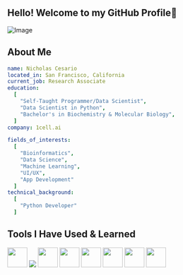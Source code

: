 ## Hello! Welcome to my GitHub Profile👋

![Image](https://github.com/user-attachments/assets/8c0912bc-655a-4686-aecf-a62333a98440)
</p>

## About Me
```yaml
name: Nicholas Cesario
located_in: San Francisco, California
current_job: Research Associate
education:
  [
    "Self-Taught Programmer/Data Scientist",
    "Data Scientist in Python",
    "Bachelor's in Biochemistry & Molecular Biology",
  ]
company: 1cell.ai

fields_of_interests:
  [
    "Bioinformatics",
    "Data Science",
    "Machine Learning",
    "UI/UX",
    "App Development"
  ]
technical_background:
  [
    "Python Developer"
  ]
```
## Tools I Have Used & Learned
<p align="left">
<img src="https://cdn.jsdelivr.net/gh/devicons/devicon@latest/icons/python/python-original.svg" width="45" height ="45"/>
<img src="https://cdn.jsdelivr.net/gh/devicons/devicon@latest/icons/mysql/mysql-original-wordmark.svg" /> 
<img src="https://cdn.jsdelivr.net/gh/devicons/devicon@latest/icons/rstudio/rstudio-original.svg" width="45" height ="45"/>
<img src="https://cdn.jsdelivr.net/gh/devicons/devicon@latest/icons/linux/linux-original.svg" width="45" height="45"/>
<img src="https://cdn.jsdelivr.net/gh/devicons/devicon@latest/icons/docker/docker-plain-wordmark.svg" width="45" height="45" />
<img src="https://cdn.jsdelivr.net/gh/devicons/devicon@latest/icons/anaconda/anaconda-original.svg" width ="45" height="45" />
<img src="https://cdn.jsdelivr.net/gh/devicons/devicon@latest/icons/arduino/arduino-plain-wordmark.svg" width ="45" height="45"/>
<img src="https://cdn.jsdelivr.net/gh/devicons/devicon@latest/icons/jupyter/jupyter-original-wordmark.svg" width = "45" height="45"/>
</p>





<!--
**NCesari0/NCesari0** is a ✨ _special_ ✨ repository because its `README.md` (this file) appears on your GitHub profile.

Here are some ideas to get you started:

- 🔭 I’m currently working on ...
- 🌱 I’m currently learning ...
- 👯 I’m looking to collaborate on ...
- 🤔 I’m looking for help with ...
- 💬 Ask me about ...
- 📫 How to reach me: ...
- 😄 Pronouns: ...
- ⚡ Fun fact: ...
-->
